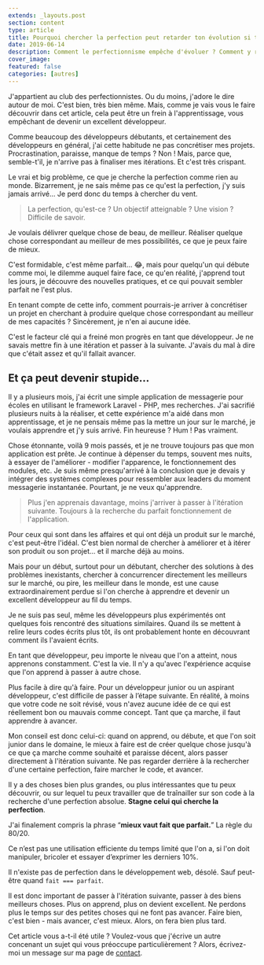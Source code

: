 ```yaml
---
extends: _layouts.post
section: content
type: article
title: Pourquoi chercher la perfection peut retarder ton évolution si tu veux devenir un développeur web
date: 2019-06-14
description: Comment le perfectionnisme empêche d'évoluer ? Comment y rémedier ? Voici la réponse.
cover_image:
featured: false
categories: [autres]
---
```


J'appartient au club des perfectionnistes. Ou du moins, j'adore le dire autour de moi. C'est bien, très bien même. Mais, comme je vais vous le faire découvrir dans cet article, cela peut être un frein à l'apprentissage, vous empêchant de devenir un excellent développeur.

Comme beaucoup des développeurs débutants, et certainement des développeurs en général, j'ai cette habitude ne pas concrétiser mes projets. Procrastination, paraisse, manque de temps ? Non ! Mais, parce que, semble-t'il, je n'arrive pas à finaliser mes itérations. Et c'est très crispant.

Le vrai et big problème, ce que je cherche la perfection comme rien au monde. Bizarrement, je ne sais même pas ce qu'est la perfection, j'y suis jamais arrivé... Je perd donc du temps à chercher du vent.

> La perfection, qu'est-ce ? Un objectif atteignable ? Une vision ? Difficile de savoir.

Je voulais délivrer quelque chose de beau, de meilleur. Réaliser quelque chose correspondant au meilleur de mes possibilités, ce que je peux faire de mieux.

C'est formidable, c'est même parfait... 😂, mais pour quelqu'un qui débute comme moi, le dilemme auquel faire face, ce qu'en réalité, j'apprend tout les jours, je découvre des nouvelles pratiques, et ce qui pouvait sembler parfait ne l'est plus.

En tenant compte de cette info, comment pourrais-je arriver à concrétiser un projet en cherchant à produire quelque chose correspondant au meilleur de mes capacités ? Sincèrement, je n'en ai aucune idée.

C'est le facteur clé qui a freiné mon progrès en tant que développeur. Je ne savais mettre fin à une itération et passer à la suivante. J'avais du mal à dire que c'était assez et qu'il fallait avancer.

<div>
	<ins class="adsbygoogle"
	    style="display:block"
	    data-ad-client="ca-pub-9554638137229612"
	    data-ad-slot="9573950571"
	    data-ad-format="auto"
	    data-full-width-responsive="true"></ins>
	<script>
	    (adsbygoogle = window.adsbygoogle || []).push({});
	</script>
</div>

## Et ça peut devenir stupide…

Il y a plusieurs mois, j'ai écrit une simple application de messagerie pour écoles en utilisant le framework Laravel - PHP, mes recherches. J'ai sacrifié plusieurs nuits à la réaliser, et cette expérience m'a aidé dans mon apprentissage, et je ne pensais même pas la mettre un jour sur le marché, je voulais apprendre et j'y suis arrivé. Fin heureuse ? Hum ! Pas vraiment.

Chose étonnante, voilà 9 mois passés, et je ne trouve toujours pas que mon application est prête. Je continue à dépenser du temps, souvent mes nuits, à essayer de l'améliorer - modifier l'apparence, le fonctionnement des modules, etc. Je suis même presqu'arrivé à la conclusion que je devais y intégrer des systèmes complexes pour ressembler aux leaders du moment messagerie instantanée. Pourtant, je ne veux qu'apprendre.

> Plus j'en apprenais davantage, moins j'arriver à passer à l'itération suivante. Toujours à la recherche du parfait fonctionnement de l'application.

Pour ceux qui sont dans les affaires et qui ont déjà un produit sur le marché, c'est peut-être l'idéal. C'est bien normal de chercher à améliorer et à itérer son produit ou son projet... et il marche déjà au moins.

Mais pour un début, surtout pour un débutant, chercher des solutions à des problèmes inexistants, chercher à concurrencer directement les meilleurs sur le marché, ou pire, les meilleur dans le monde, est une cause extraordinairement perdue si l'on cherche à apprendre et devenir un excellent développeur au fil du temps.

Je ne suis pas seul, même les développeurs plus expérimentés ont quelques fois rencontré des situations similaires. Quand ils se mettent à relire leurs codes écrits plus tôt, ils ont probablement honte en découvrant comment ils l'avaient écrits.

En tant que développeur, peu importe le niveau que l'on a atteint, nous apprenons constamment. C'est la vie. Il n'y a qu'avec l'expérience acquise que l'on apprend à passer à autre chose.

Plus facile à dire qu'à faire. Pour un développeur junior ou un aspirant développeur, c'est difficile de passer à l’étape suivante. En réalité, à moins que votre code ne soit révisé, vous n'avez aucune idée de ce qui est réellement bon ou mauvais comme concept. Tant que ça marche, il faut apprendre à avancer.

<div>
	<ins class="adsbygoogle"
	    style="display:block"
	    data-ad-client="ca-pub-9554638137229612"
	    data-ad-slot="9573950571"
	    data-ad-format="auto"
	    data-full-width-responsive="true"></ins>
	<script>
	    (adsbygoogle = window.adsbygoogle || []).push({});
	</script>
</div>

Mon conseil est donc celui-ci: quand on apprend, ou débute, et que l'on soit junior dans le domaine, le mieux à faire est de créer quelque chose jusqu'à ce que ça marche comme souhaité et paraisse décent, alors passer directement à l'itération suivante. Ne pas regarder derrière à la rechercher d'une certaine perfection, faire marcher le code, et avancer.

Il y a des choses bien plus grandes, ou plus intéressantes que tu peux découvrir, ou sur lequel tu peux travailler que de traînailler sur son code à la recherche d'une perfection absolue. **Stagne celui qui cherche la perfection**.

J'ai finalement compris la phrase  “**mieux vaut fait que parfait.**” La règle du 80/20.

Ce n’est pas une utilisation efficiente du temps limité que l'on a, si l'on doit manipuler, bricoler et essayer d’exprimer les derniers 10%.

Il n'existe pas de perfection dans le développement web, désolé. Sauf peut-être quand `fait === parfait`.

Il est donc important de passer à l'itération suivante, passer à des biens meilleurs choses. Plus on apprend, plus on devient excellent. Ne perdons plus le temps sur des petites choses qui ne font pas avancer. Faire bien, c'est bien - mais avancer, c'est mieux. Alors, on fera bien plus tard.

Cet article vous a-t-il été utile ? Voulez-vous que j'écrive un autre concenant un sujet qui vous préoccupe particulièrement ? Alors, écrivez-moi un message sur ma page de [contact](/contact).
